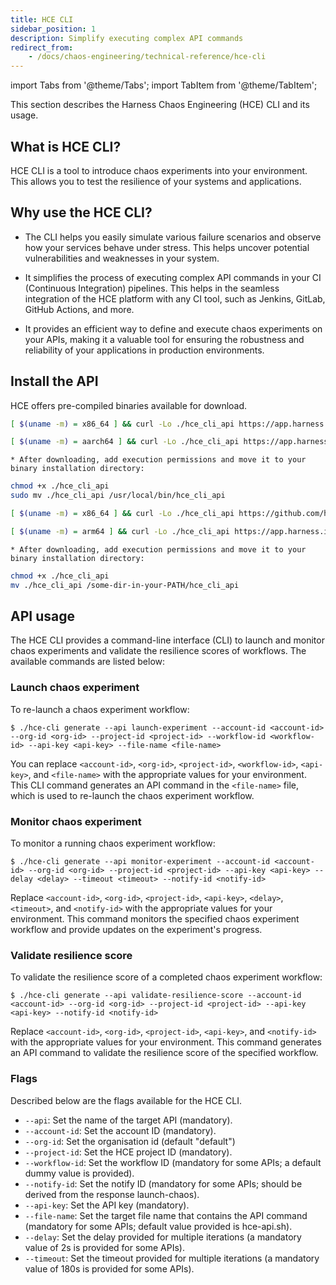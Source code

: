 ```yaml
---
title: HCE CLI
sidebar_position: 1
description: Simplify executing complex API commands
redirect_from:
	- /docs/chaos-engineering/technical-reference/hce-cli
---
```

import Tabs from '@theme/Tabs';
import TabItem from '@theme/TabItem';

This section describes the Harness Chaos Engineering (HCE) CLI and its usage.

## What is HCE CLI?
HCE CLI is a tool to introduce chaos experiments into your environment. This allows you to test the resilience of your systems and applications.

## Why use the HCE CLI?
* The CLI helps you easily simulate various failure scenarios and observe how your services behave under stress. This helps uncover potential vulnerabilities and weaknesses in your system.

* It simplifies the process of executing complex API commands in your CI (Continuous Integration) pipelines. This helps in the seamless integration of the HCE platform with any CI tool, such as Jenkins, GitLab, GitHub Actions, and more.

* It provides an efficient way to define and execute chaos experiments on your APIs, making it a valuable tool for ensuring the robustness and reliability of your applications in production environments.

## Install the API

HCE offers pre-compiled binaries available for download.

<Tabs>
  <TabItem value="Linux">

<Tabs>
  <TabItem value="AMD64 / x86_64">

```bash
[ $(uname -m) = x86_64 ] && curl -Lo ./hce_cli_api https://app.harness.io/public/shared/tools/chaos/hce-cli/0.0.4/hce-cli-0.0.4-linux-amd64
```

</TabItem>

  <TabItem value="Arm64">

```bash
[ $(uname -m) = aarch64 ] && curl -Lo ./hce_cli_api https://app.harness.io/public/shared/tools/chaos/hce-cli/0.0.4/hce-cli-0.0.4-linux-arm64
```

	* After downloading, add execution permissions and move it to your binary installation directory:

```bash
chmod +x ./hce_cli_api
sudo mv ./hce_cli_api /usr/local/bin/hce_cli_api
```
</TabItem>

</Tabs>
</TabItem>

<TabItem value="MacOS">

<Tabs>
<TabItem value="Intel Macs">

```bash
[ $(uname -m) = x86_64 ] && curl -Lo ./hce_cli_api https://github.com/harness/onboard_hce_aws/releases/download/0.1.0/cli-darwin-amd64
```

</TabItem>

<TabItem value="M1 / ARM Macs">

```bash
[ $(uname -m) = arm64 ] && curl -Lo ./hce_cli_api https://app.harness.io/public/shared/tools/chaos/onboard_hce_aws/0.2.0/onboard_hce_cli-0.2.0-darwin-arm64
```

	* After downloading, add execution permissions and move it to your binary installation directory:

```bash
chmod +x ./hce_cli_api
mv ./hce_cli_api /some-dir-in-your-PATH/hce_cli_api
```

</TabItem>
</Tabs>

</TabItem>
</Tabs>


## API usage
The HCE CLI provides a command-line interface (CLI) to launch and monitor chaos experiments and validate the resilience scores of workflows. The available commands are listed below:

### Launch chaos experiment
To re-launch a chaos experiment workflow:

```
$ ./hce-cli generate --api launch-experiment --account-id <account-id> --org-id <org-id> --project-id <project-id> --workflow-id <workflow-id> --api-key <api-key> --file-name <file-name>
```

You can replace `<account-id>`, `<org-id>`, `<project-id>`, `<workflow-id>`, `<api-key>`, and `<file-name>` with the appropriate values for your environment. This CLI command generates an API command in the `<file-name>` file, which is used to re-launch the chaos experiment workflow.

### Monitor chaos experiment
To monitor a running chaos experiment workflow:

```
$ ./hce-cli generate --api monitor-experiment --account-id <account-id> --org-id <org-id> --project-id <project-id> --api-key <api-key> --delay <delay> --timeout <timeout> --notify-id <notify-id>
```

Replace `<account-id>`, `<org-id>`, `<project-id>`, `<api-key>`, `<delay>`, `<timeout>`, and `<notify-id>` with the appropriate values for your environment. This command monitors the specified chaos experiment workflow and provide updates on the experiment's progress.

### Validate resilience score
To validate the resilience score of a completed chaos experiment workflow:

```
$ ./hce-cli generate --api validate-resilience-score --account-id <account-id> --org-id <org-id> --project-id <project-id> --api-key <api-key> --notify-id <notify-id>
```

Replace `<account-id>`, `<org-id>`, `<project-id>`, `<api-key>`, and `<notify-id>` with the appropriate values for your environment. This command generates an API command to validate the resilience score of the specified workflow.

### Flags
Described below are the flags available for the HCE CLI.

* `--api`: Set the name of the target API (mandatory).
* `--account-id`: Set the account ID (mandatory).
* `--org-id`: Set the organisation id (default "default")
* `--project-id`: Set the HCE project ID (mandatory).
* `--workflow-id`: Set the workflow ID (mandatory for some APIs; a default dummy value is provided).
* `--notify-id`: Set the notify ID (mandatory for some APIs; should be derived from the response launch-chaos).
* `--api-key`: Set the API key (mandatory).
* `--file-name`: Set the target file name that contains the API command (mandatory for some APIs; default value provided is hce-api.sh).
* `--delay`: Set the delay provided for multiple iterations (a mandatory value of 2s is provided for some APIs).
* `--timeout`: Set the timeout provided for multiple iterations (a mandatory value of 180s is provided for some APIs).
